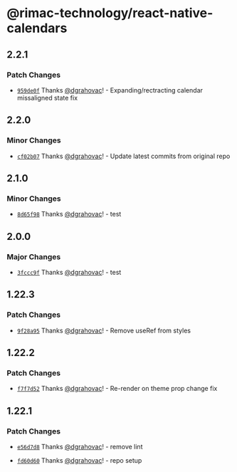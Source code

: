 # @rimac-technology/react-native-calendars

## 2.2.1

### Patch Changes

- [`959de0f`](https://github.com/rimac-energy/react-native-calendars/commit/959de0fa6c9ad4aaf38229410e50579ecb51995a) Thanks [@dgrahovac](https://github.com/dgrahovac)! - Expanding/rectracting calendar missaligned state fix

## 2.2.0

### Minor Changes

- [`cf02b07`](https://github.com/rimac-energy/react-native-calendars/commit/cf02b0780bacd43bbaff6c33e3294435afd89ba9) Thanks [@dgrahovac](https://github.com/dgrahovac)! - Update latest commits from original repo

## 2.1.0

### Minor Changes

- [`8d65f98`](https://github.com/rimac-energy/react-native-calendars/commit/8d65f9827a07ed3e3e8969d71c27bb1030fdf187) Thanks [@dgrahovac](https://github.com/dgrahovac)! - test

## 2.0.0

### Major Changes

- [`3fccc9f`](https://github.com/rimac-energy/react-native-calendars/commit/3fccc9fa57fef7994b2ba030e9a71e03f7d2e01c) Thanks [@dgrahovac](https://github.com/dgrahovac)! - test

## 1.22.3

### Patch Changes

- [`9f28a95`](https://github.com/rimac-energy/react-native-calendars/commit/9f28a95b0396fdf7a487e68b2262ade4548134ed) Thanks [@dgrahovac](https://github.com/dgrahovac)! - Remove useRef from styles

## 1.22.2

### Patch Changes

- [`f7f7d52`](https://github.com/rimac-energy/react-native-calendars/commit/f7f7d5272c8b0393858babeae6d14578d70d6dbc) Thanks [@dgrahovac](https://github.com/dgrahovac)! - Re-render on theme prop change fix

## 1.22.1

### Patch Changes

- [`e56d7d8`](https://github.com/rimac-energy/react-native-calendars/commit/e56d7d845789fe82bd62fd5b5e1d958fd8b0ac54) Thanks [@dgrahovac](https://github.com/dgrahovac)! - remove lint

- [`fd60d60`](https://github.com/rimac-energy/react-native-calendars/commit/fd60d60c7826c4fc1365790f951c29251473e603) Thanks [@dgrahovac](https://github.com/dgrahovac)! - repo setup
